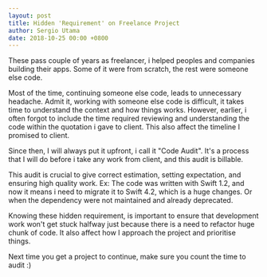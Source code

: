 ```yaml
---
layout: post
title: Hidden 'Requirement' on Freelance Project
author: Sergio Utama
date: 2018-10-25 00:00 +0800
---
```



These pass couple of years as freelancer, i helped peoples and companies building their apps. Some of it were from scratch, the rest were someone else code.

Most of the time, continuing someone else code, leads to unnecessary headache. Admit it, working with someone else code is difficult, it takes time to understand the context and how things works. However, earlier, i often forgot to include the time required reviewing and understanding the code within the quotation i gave to client. This also affect the timeline I promised to client.

Since then, I will always put it upfront, i call it "Code Audit".
It's a process that I will do before i take any work from client, and this audit is billable.

This audit is crucial to give correct estimation, setting expectation, and ensuring high quality work. Ex: The code was written with Swift 1.2, and now it means i need to migrate it to Swift 4.2, which is a huge changes. Or when the dependency were not maintained and already deprecated.

Knowing these hidden requirement, is important to ensure that development work won't get stuck halfway just because there is a need to refactor huge chunk of code. It also affect how I approach the project and prioritise things.

Next time you get a project to continue, make sure you count the time to audit :)